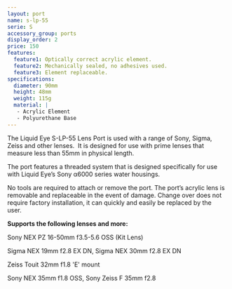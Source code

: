 ```yaml
---
layout: port
name: s-lp-55
serie: S
accessory_group: ports
display_order: 2
price: 150
features:
  feature1: Optically correct acrylic element.
  feature2: Mechanically sealed, no adhesives used.
  feature3: Element replaceable.
specifications:
  diameter: 90mm
  height: 48mm
  weight: 115g
  material: |
   - Acrylic Element
   - Polyurethane Base
---
```

The Liquid Eye S-LP-55 Lens Port is used with a range of Sony, Sigma, Zeiss and other lenses.  It is designed for use with prime lenses that measure less than 55mm in physical length.

The port features a threaded system that is designed specifically for use with Liquid Eye’s Sony α6000 series water housings.

No tools are required to attach or remove the port. The port’s acrylic lens is removable and replaceable in the event of damage. Change over does not require factory installation, it can quickly and easily be replaced by the user. 

**Supports the following lenses and more:**

Sony NEX PZ 16-50mm f3.5-5.6 OSS (Kit Lens)

Sigma NEX 19mm f2.8 EX DN, Sigma NEX 30mm f2.8 EX DN

Zeiss Touit 32mm f1.8 'E' mount

Sony NEX 35mm f1.8 OSS, Sony Zeiss F 35mm f2.8
